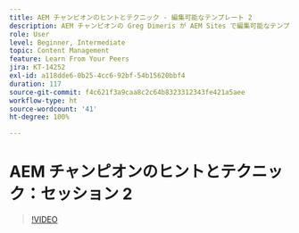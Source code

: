 ```yaml
---
title: AEM チャンピオンのヒントとテクニック - 編集可能なテンプレート 2
description: AEM チャンピオンの Greg Dimeris が AEM Sites で編集可能なテンプレートをどのように活用したかを説明します。 これらのクイックヒントを確認し、今すぐインスタンスで試してみてください。
role: User
level: Beginner, Intermediate
topic: Content Management
feature: Learn From Your Peers
jira: KT-14252
exl-id: a118dde6-0b25-4cc6-92bf-54b15620bbf4
duration: 117
source-git-commit: f4c621f3a9caa8c2c64b8323312343fe421a5aee
workflow-type: ht
source-wordcount: '41'
ht-degree: 100%

---
```


# AEM チャンピオンのヒントとテクニック：セッション 2

>[!VIDEO](https://video.tv.adobe.com/v/3439838?quality=12&learn=on&captions=jpn)
